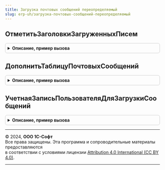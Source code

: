 ```yaml
---
title: Загрузка почтовых сообщений переопределяемый
slug: erp-uh/загрузка-почтовых-сообщений-переопределяемый
---
```



## ОтметитьЗаголовкиЗагруженныхПисем
<details style="margin: 1em 0; padding: 0.5em; border: 1px solid #ccc; border-radius: 6px;">

<summary style="font-weight: bold; cursor: pointer;">Описание, пример вызова</summary>

```bsl

// Позволяет отметить загруженные в информационную базу письма по заголовкам почтовых сообщений.
// Заголовки писем с установленным свойством ПисьмоЗагружено = Истина не будут получены с почтового сервера.
//
// Параметры:
//  ЗаголовкиПисем - ТаблицаЗначений - состав колонок таблицы значений см. ЗагрузкаПочтовыхСообщений.СоздатьАдаптированноеОписаниеПисьма.
//  ВидОперации    - Строка - Наименование операции. Например: "ЗагрузкаСчетовФактур", "ЗагрузкаСчетовНаОплату".
//  УчетнаяЗапись  - СправочникСсылка.УчетныеЗаписиЭлектроннойПочты - Используемая учетная запись электронной почты.
//
// Возвращаемое значение:
//  Булево - Истина если в переопределяемой функции были отмечены заголовки.
//
Функция ОтметитьЗаголовкиЗагруженныхПисем(ЗаголовкиПисем, ВидОперации, УчетнаяЗапись) Экспорт
```

Пример вызова
```bsl
Результат = ЗагрузкаПочтовыхСообщенийПереопределяемый.ОтметитьЗаголовкиЗагруженныхПисем(ЗаголовкиПисем, ВидОперации, УчетнаяЗапись) 
```
</details>

## ДополнитьТаблицуПочтовыхСообщений
<details style="margin: 1em 0; padding: 0.5em; border: 1px solid #ccc; border-radius: 6px;">

<summary style="font-weight: bold; cursor: pointer;">Описание, пример вызова</summary>

```bsl

// Позволяет дополнить таблицу писем, загруженных с почтового сервера, данными информационной базы.
//
// Параметры:
//  Письма - ТаблицаЗначений - состав колонок таблицы значений см. ЗагрузкаПочтовыхСообщений.СоздатьАдаптированноеОписаниеПисьма.
//  ВидОперации    - Строка - Наименование операции. Например: "ЗагрузкаСчетовФактур", "ЗагрузкаСчетовНаОплату".
//  УчетнаяЗапись - СправочникСсылка.УчетныеЗаписиЭлектроннойПочты - Используемая учетная запись электронной почты.
//  ПараметрыОтбораЗаголовков - Структура - Содержит поля:
//    * ПослеДатыОтправления - ДатаВремя - Дата и время, начиная с которых обрабатывать почтовые сообщения.
//
Процедура ДополнитьТаблицуПочтовыхСообщений(Письма, ВидОперации, УчетнаяЗапись, ПараметрыОтбораЗаголовков) Экспорт
```

Пример вызова
```bsl
ЗагрузкаПочтовыхСообщенийПереопределяемый.ДополнитьТаблицуПочтовыхСообщений(Письма, ВидОперации, УчетнаяЗапись, ПараметрыОтбораЗаголовков) 
```
</details>

## УчетнаяЗаписьПользователяДляЗагрузкиСообщений
<details style="margin: 1em 0; padding: 0.5em; border: 1px solid #ccc; border-radius: 6px;">

<summary style="font-weight: bold; cursor: pointer;">Описание, пример вызова</summary>

```bsl

// Возвращает учетную запись настроенную на получения почтовых сообщений или пустую ссылку
// если учетной записи настроенной на получение почты нет.
//
// Возвращаемое значение:
//  СправочникСсылка.УчетныеЗаписиЭлектроннойПочты - учетная запись электронной почты.
//
Функция УчетнаяЗаписьПользователяДляЗагрузкиСообщений() Экспорт
```

Пример вызова
```bsl
Результат = ЗагрузкаПочтовыхСообщенийПереопределяемый.УчетнаяЗаписьПользователяДляЗагрузкиСообщений() 
```
</details>

---

© 2024, **ООО 1С-Софт**  
Все права защищены. Эта программа и сопроводительные материалы предоставляются  
в соответствии с условиями лицензии [Attribution 4.0 International (CC BY 4.0)](https://creativecommons.org/licenses/by/4.0/legalcode).

---

